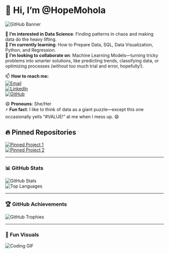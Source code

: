 # 👋 Hi, I’m @HopeMohola  

![GitHub Banner](https://github.com/HopeMohola/Data-Science-Portfolio/blob/main/DALL%C2%B7E%202025-02-03%2018.44.46%20-%20A%20stylish%20GitHub%20portfolio%20banner%20for%20a%20data%20scientist%20named%20Motshabi%20Mohola.%20The%20banner%20should%20have%20a%20girly%20aesthetic%20with%20pastel%20colors%20like%20soft%20pi.webp)  

👀 **I’m interested in Data Science**: Finding patterns in chaos and making data do the heavy lifting.  
🌱 **I’m currently learning**: How to Prepare Data, SQL, Data Visualization, Python, and Regression.  
💞️ **I’m looking to collaborate on**: Machine Learning Models—turning tricky problems into smarter solutions, like predicting trends, classifying data, or optimizing processes (without too much trial and error, hopefully!).  

📫 **How to reach me:**  
[![Email](https://img.shields.io/badge/Email-motshabimohola%40gmail.com-red)](mailto:motshabimohola@gmail.com)  
[![LinkedIn](https://img.shields.io/badge/LinkedIn-Motshabi%20Mohola-blue)](https://www.linkedin.com/in/motshabi-mohola/)  
[![GitHub](https://img.shields.io/badge/GitHub-%40HopeMohola-black)](https://github.com/HopeMohola)  

😄 **Pronouns**: She/Her  
⚡ **Fun fact**: I like to think of data as a giant puzzle—except this one occasionally yells “#VALUE!” at me when I mess up. 😄  

## 🔥 Pinned Repositories  

[![Pinned Project 1](https://github-readme-stats.vercel.app/api/pin/?username=HopeMohola&repo=Project-1)](https://github.com/HopeMohola/Project-1)  
[![Pinned Project 2](https://github-readme-stats.vercel.app/api/pin/?username=HopeMohola&repo=Project-2)](https://github.com/HopeMohola/Project-2)  

---

### 📊 GitHub Stats  

![GitHub Stats](https://github-readme-stats.vercel.app/api?username=HopeMohola&show_icons=true&theme=radical)  
![Top Languages](https://github-readme-stats.vercel.app/api/top-langs/?username=HopeMohola&layout=compact&theme=radical)  

---

### 🏆 GitHub Achievements  
![GitHub Trophies](https://github-profile-trophy.vercel.app/?username=HopeMohola&theme=dracula)  

---

### 🚀 Fun Visuals  
![Coding GIF](https://media.giphy.com/media/YQitE4YNQNahy/giphy.gif)  

<!---
HopeMohola/HopeMohola is a ✨ special ✨ repository because its `README.md` (this file) appears on your GitHub profile.
You can click the Preview link to take a look at your changes.
--->
